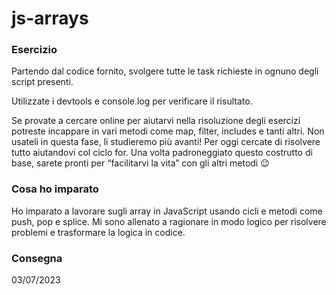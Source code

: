 # js-arrays

### Esercizio

Partendo dal codice fornito, svolgere tutte le task richieste in ognuno degli script presenti.

Utilizzate i devtools e console.log per verificare il risultato.

Se provate a cercare online per aiutarvi nella risoluzione degli esercizi potreste incappare in vari metodi come map, filter, includes e tanti altri. Non usateli in questa fase, li studieremo più avanti! Per oggi cercate di risolvere tutto aiutandovi col ciclo for. Una volta padroneggiato questo costrutto di base, sarete pronti per “facilitarvi la vita” con gli altri metodi 😉

### Cosa ho imparato

Ho imparato a lavorare sugli array in JavaScript usando cicli e metodi come push, pop e splice.
Mi sono allenato a ragionare in modo logico per risolvere problemi e trasformare la logica in codice.

### Consegna

03/07/2023
